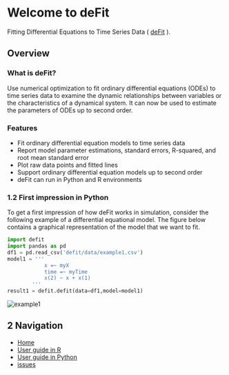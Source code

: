 # Welcome to deFit

Fitting Differential Equations to Time Series Data ( [deFit](https://github.com/yueqinhu/defit) ).

## Overview
### What is deFit?
Use numerical optimization to fit ordinary differential equations (ODEs) to time series data to examine the dynamic relationships between variables or the characteristics of a dynamical system. It can now be used to estimate the parameters of ODEs up to second order.

### Features
* Fit ordinary differential equation models to time series data
* Report model parameter estimations, standard errors, R-squared, and root mean standard error
* Plot raw data points and fitted lines
* Support ordinary differential equation models up to second order
* deFit can run in Python and R environments

### 1.2 First impression in Python
To get a first impression of how deFit works in simulation, consider the following example of a differential equational model. The figure below contains a graphical representation of the model that we want to fit.
```python
import defit
import pandas as pd
df1 = pd.read_csv('defit/data/example1.csv')
model1 = '''
            x =~ myX
            time =~ myTime
            x(2) ~ x + x(1)
        '''
result1 = defit.defit(data=df1,model=model1)
```
![example1](https://raw.githubusercontent.com/673aa/673aa/refs/heads/main/img/defit_example1.png)


## 2 Navigation
- [Home](https://github.com/yueqinhu/defit)
- [User guide in R](https://github.com/yueqinhu/defit/blob/main/Documents/UserGuideR.md)
- [User guide in Python](https://github.com/yueqinhu/defit/blob/main/Documents/UserGuidePython.md)
- [issues](https://github.com/yueqinhu/defit/issues)
